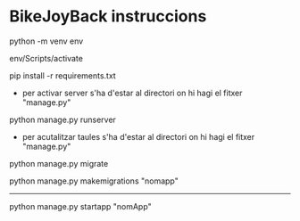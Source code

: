 # BikeJoyBack instruccions
python -m venv env

env/Scripts/activate

pip install -r requirements.txt

- per activar server s'ha d'estar al directori on hi hagi el fitxer "manage.py"
  
python manage.py runserver

- per acutalitzar taules s'ha d'estar al directori on hi hagi el fitxer "manage.py"
  
python manage.py migrate

python manage.py makemigrations "nomapp"

--------
python manage.py startapp "nomApp"
